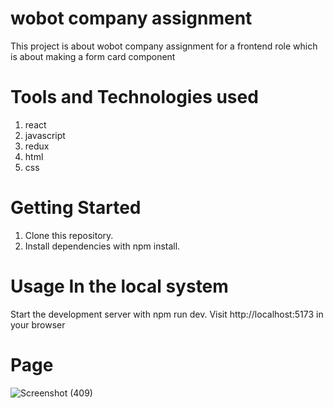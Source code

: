 # wobot company assignment
This project is about wobot company assignment for a frontend role which is about making a form card component 

# Tools and Technologies used
1. react
2. javascript
3. redux
4. html
5. css
   
# Getting Started
1. Clone this repository.
2. Install dependencies with npm install.
 
# Usage In the local system
Start the development server with npm run dev. Visit http://localhost:5173 in your browser


# Page
![Screenshot (409)](https://github.com/sivagurubilli/wobot/assets/92457968/4b4e435d-c8b2-43e1-87df-500229343909)
